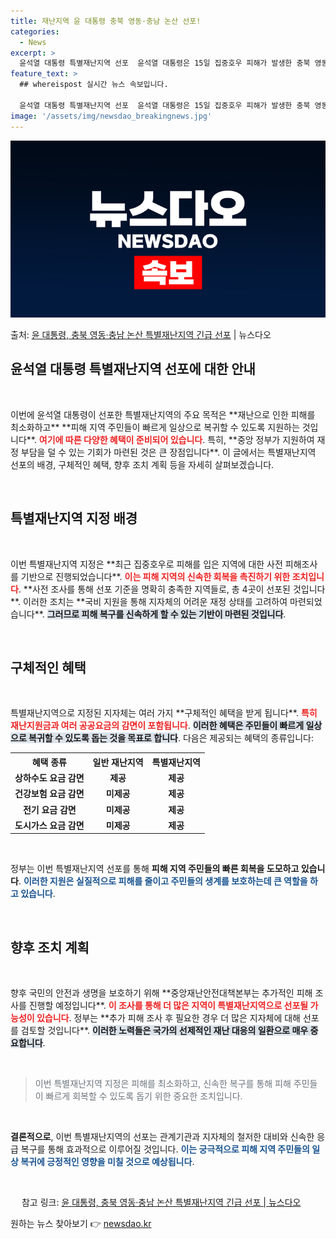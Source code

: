 ```yaml
---
title: 재난지역 윤 대통령 충북 영동·충남 논산 선포!
categories:
  - News
excerpt: >
  윤석열 대통령 특별재난지역 선포  윤석열 대통령은 15일 집중호우 피해가 발생한 충북 영동군, 충남 논산시·…
feature_text: >
  ## whereispost 실시간 뉴스 속보입니다.

  윤석열 대통령 특별재난지역 선포  윤석열 대통령은 15일 집중호우 피해가 발생한 충북 영동군, 충남 논산시·…
image: '/assets/img/newsdao_breakingnews.jpg'
---
```


![뉴스다오 속보](/assets/img/newsdao_breakingnews.jpg)

<p>출처: <a href="https://newsdao.kr/4831" rel="dofollow">윤 대통령, 충북 영동·충남 논산 특별재난지역 긴급 선포</a> | 뉴스다오</p>

<h2 data-ke-size="size26">윤석열 대통령 특별재난지역 선포에 대한 안내</h2>

<p data-ke-size="size16">&nbsp;</p>
이번에 윤석열 대통령이 선포한 특별재난지역의 주요 목적은 **재난으로 인한 피해를 최소화하고** **피해 지역 주민들이 빠르게 일상으로 복귀할 수 있도록 지원하는 것입니다**. <b><span style="color: #ee2323;">여기에 따른 다양한 혜택이 준비되어 있습니다</span></b>. 특히, **중앙 정부가 지원하여 재정 부담을 덜 수 있는 기회가 마련된 것은 큰 장점입니다**. 이 글에서는 특별재난지역 선포의 배경, 구체적인 혜택, 향후 조치 계획 등을 자세히 살펴보겠습니다.

<p data-ke-size="size16">&nbsp;</p>

<h2 data-ke-size="size26">특별재난지역 지정 배경</h2>

<p data-ke-size="size16">&nbsp;</p>
이번 특별재난지역 지정은 **최근 집중호우로 피해를 입은 지역에 대한 사전 피해조사를 기반으로 진행되었습니다**. <b><span style="color: #ee2323;">이는 피해 지역의 신속한 회복을 촉진하기 위한 조치입니다</span></b>. **사전 조사를 통해 선포 기준을 명확히 충족한 지역들로, 총 4곳이 선포된 것입니다**. 이러한 조치는 **국비 지원을 통해 지자체의 어려운 재정 상태를 고려하여 마련되었습니다**. <b><span style="background-color: #21538527;">그러므로 피해 복구를 신속하게 할 수 있는 기반이 마련된 것입니다</span></b>.

<p data-ke-size="size16">&nbsp;</p>

<h2 data-ke-size="size26">구체적인 혜택</h2>

<p data-ke-size="size16">&nbsp;</p>
특별재난지역으로 지정된 지자체는 여러 가지 **구체적인 혜택을 받게 됩니다**. <b><span style="color: #ee2323;">특히 재난지원금과 여러 공공요금의 감면이 포함됩니다</span></b>. <b><span style="background-color: #21538527;">이러한 혜택은 주민들이 빠르게 일상으로 복귀할 수 있도록 돕는 것을 목표로 합니다</span></b>. 다음은 제공되는 혜택의 종류입니다:

<table style="width: 100%;">
    <tr>
        <th style="text-align: center;">혜택 종류</th>
        <th style="text-align: center;">일반 재난지역</th>
        <th style="text-align: center;">특별재난지역</th>
    </tr>
    <tr>
        <td style="text-align: center; height: 17px;"><b>상하수도 요금 감면</b></td>
        <td style="text-align: center; height: 17px;"><b>제공</b></td>
        <td style="text-align: center; height: 17px;"><b>제공</b></td>
    </tr>
    <tr>
        <td style="text-align: center; height: 17px;"><b>건강보험 요금 감면</b></td>
        <td style="text-align: center; height: 17px;"><b>미제공</b></td>
        <td style="text-align: center; height: 17px;"><b>제공</b></td>
    </tr>
    <tr>
        <td style="text-align: center; height: 17px;"><b>전기 요금 감면</b></td>
        <td style="text-align: center; height: 17px;"><b>미제공</b></td>
        <td style="text-align: center; height: 17px;"><b>제공</b></td>
    </tr>
    <tr>
        <td style="text-align: center; height: 17px;"><b>도시가스 요금 감면</b></td>
        <td style="text-align: center; height: 17px;"><b>미제공</b></td>
        <td style="text-align: center; height: 17px;"><b>제공</b></td>
    </tr>
</table>

<p data-ke-size="size16">&nbsp;</p>

정부는 이번 특별재난지역 선포를 통해 **피해 지역 주민들의 빠른 회복을 도모하고 있습니다**. <b><span style="color: #1a5490;">이러한 지원은 실질적으로 피해를 줄이고 주민들의 생계를 보호하는데 큰 역할을 하고 있습니다</span></b>.

<p data-ke-size="size16">&nbsp;</p>

<h2 data-ke-size="size26">향후 조치 계획</h2>

<p data-ke-size="size16">&nbsp;</p>
향후 국민의 안전과 생명을 보호하기 위해 **중앙재난안전대책본부는 추가적인 피해 조사를 진행할 예정입니다**. <b><span style="color: #ee2323;">이 조사를 통해 더 많은 지역이 특별재난지역으로 선포될 가능성이 있습니다</span></b>. 정부는 **추가 피해 조사 후 필요한 경우 더 많은 지자체에 대해 선포를 검토할 것입니다**. <b><span style="background-color: #21538527;">이러한 노력들은 국가의 선제적인 재난 대응의 일환으로 매우 중요합니다</span></b>.

<p data-ke-size="size16">&nbsp;</p>

<blockquote>
    <text style="color: #6c757d;">이번 특별재난지역 지정은 피해를 최소화하고, 신속한 복구를 통해 피해 주민들이 빠르게 회복할 수 있도록 돕기 위한 중요한 조치입니다.</text>
</blockquote>

<p data-ke-size="size16">&nbsp;</p>

**결론적으로**, 이번 특별재난지역의 선포는 관계기관과 지자체의 철저한 대비와 신속한 응급 복구를 통해 효과적으로 이루어질 것입니다. <b><span style="color: #1a5490;">이는 궁극적으로 피해 지역 주민들의 일상 복귀에 긍정적인 영향을 미칠 것으로 예상됩니다</span></b>. 

<p data-ke-size="size16">&nbsp;</p>

&emsp; 참고 링크: [윤 대통령, 충북 영동·충남 논산 특별재난지역 긴급 선포 | 뉴스다오](https://newsdao.kr/4831) 

원하는 뉴스 찾아보기 👉 <a href="https://newsdao.kr" rel="dofollow">newsdao.kr</a>


